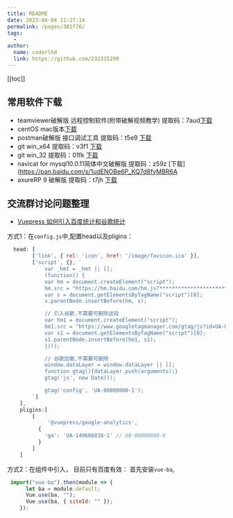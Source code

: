 ```yaml
---
title: README
date: 2023-04-04 11:27:14
permalink: /pages/301f76/
tags:
  - 
author: 
  name: coderlhd
  link: https://github.com/232315299
---
```

[[toc]]
## 常用软件下载
- teamviewer破解版 远程控制软件(附带破解视频教学) 提取码：7aud[下载](https://pan.baidu.com/s/1O_9hBfqq1vBLkx9E51RrWA) 
- centOS mac版本[下载](https://pan.baidu.com/s/1geK2kF5)
- postman破解版 接口调试工具 提取码：t5e9 [下载](https://pan.baidu.com/s/1FB82YFv6r2eSvj-5O3nczA)
- git win_x64 提取码：v3f1 [下载](https://pan.baidu.com/s/112SCA8KeS2Up6mekDl1uGw) 
- git win_32 提取码：01fk [下载](https://pan.baidu.com/s/1tMG-7agcfELfcbzBIsC2hQ) 
- navicat for mysql10.0.11简体中文破解版 提取码：z59z [下载](https://pan.baidu.com/s/1udENOBe6P_KQ7d8fyMBR6A 
- axureRP 9 破解版 提取码：t7jh [下载](https://pan.baidu.com/s/164DU5VoB8hYxqoT-QQd8Wg)


## 交流群讨论问题整理
- [Vuepress 如何引入百度统计和谷歌统计]()

方式1：在`config.js`中,配置head以及pligins：

```javascript
  head: [
        ['link', { rel: 'icon', href: '/image/favicon.ico' }],
        ['script', {}, `
            var _hmt = _hmt || [];
            (function() {
            var hm = document.createElement("script");
            hm.src = "https://hm.baidu.com/hm.js?**********************";
            var s = document.getElementsByTagName("script")[0]; 
            s.parentNode.insertBefore(hm, s);

            // 引入谷歌,不需要可删除这段
            var hm1 = document.createElement("script");
            hm1.src = "https://www.googletagmanager.com/gtag/js?id=UA-00000000-1";
            var s1 = document.getElementsByTagName("script")[0]; 
            s1.parentNode.insertBefore(hm1, s1);
            })();

            // 谷歌加载,不需要可删除
            window.dataLayer = window.dataLayer || [];
            function gtag(){dataLayer.push(arguments);}
            gtag('js', new Date());

            gtag('config', 'UA-00000000-1');
        `]
    ],
    pligins:[
        [
             '@vuepress/google-analytics',
          {
            'ga': 'UA-149666038-1' // UA-00000000-0
          }
        ]
    ]
```


方式2：在组件中引入， 目前只有百度有效：
首先安装`vue-ba`,

```javascript
 import("vue-ba").then(module => {
      let ba = module.default;
      Vue.use(ba, "");
      Vue.use(ba, { siteId: "" });
    });
```
